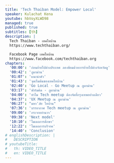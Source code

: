 ```yaml
---
title: 'Tech Thaiban Model: Empower Local'
speaker: Kulachat Kena
youtube: hbVoyXLWD98
managed: true
published: true
subtitles: [th]
description: |
  Tech Thaiban - เทคไทบ้าน
  https://www.techthaiban.org/

  Facebook Page เทคไทบ้าน
  https://www.facebook.com/techthaiban.org
chapters:
  '00:00': 'ก่อนย้ายไปต่างประเทศ ลองซ้อมด้วยการย้ายไปต่างจังหวัดดู'
  '00:42': 'ภูผาม่าน'
  '01:07': 'แนะนำตัว'
  '01:43': 'จุดเริ่มต้นของเทคไทบ้าน'
  '02:40': 'Go Local - Go Meetup ณ ภูผาม่าน'
  '03:17': 'ฟาร์มคิด - ภูผาม่าน'
  '04:00': 'ทำไม Tech meetup ต้องจัดที่กรุงเทพอย่างเดียว'
  '04:37': 'UX Meetup ณ ภูผาม่าน'
  '06:27': "มหา'ลัย ไทบ้าน"
  '07:36': 'บรรยากาศ Tech meetup ณ ภูผาม่าน'
  '09:00': 'กระจายอำนาจ'
  '09:38': 'Next model'
  '10:10': 'โมเดลการศึกษา'
  '12:22': 'โมเดลการบริจาค'
  '14:40': 'Conclusion'
# englishDescription: |
#   DESCRIPTION
# youtubeTitle:
#   th: VIDEO_TITLE
#   en: VIDEO_TITLE
---
```

